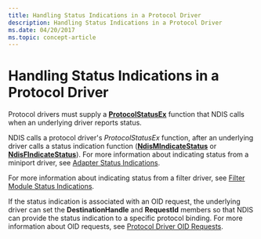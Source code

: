 ```yaml
---
title: Handling Status Indications in a Protocol Driver
description: Handling Status Indications in a Protocol Driver
ms.date: 04/20/2017
ms.topic: concept-article
---
```


# Handling Status Indications in a Protocol Driver





Protocol drivers must supply a [**ProtocolStatusEx**](/windows-hardware/drivers/ddi/ndis/nc-ndis-protocol_status_ex) function that NDIS calls when an underlying driver reports status.

NDIS calls a protocol driver's *ProtocolStatusEx* function, after an underlying driver calls a status indication function ([**NdisMIndicateStatus**](/windows-hardware/drivers/ddi/ndis/nf-ndis-ndismindicatestatus) or [**NdisFIndicateStatus**](/windows-hardware/drivers/ddi/ndis/nf-ndis-ndisfindicatestatus)). For more information about indicating status from a miniport driver, see [Adapter Status Indications](miniport-adapter-status-indications.md).

For more information about indicating status from a filter driver, see [Filter Module Status Indications](filter-module-status-indications.md).

If the status indication is associated with an OID request, the underlying driver can set the **DestinationHandle** and **RequestId** members so that NDIS can provide the status indication to a specific protocol binding. For more information about OID requests, see [Protocol Driver OID Requests](protocol-driver-oid-requests.md).

 

